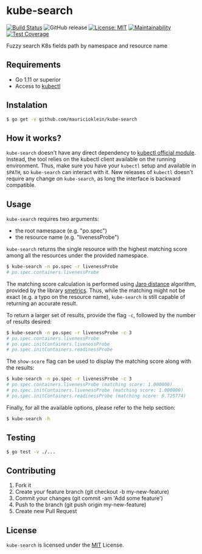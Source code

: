 # kube-search

[![Build Status](https://travis-ci.org/mauricioklein/kube-search.svg?branch=master)](https://travis-ci.org/mauricioklein/kube-search)
![GitHub release](https://img.shields.io/github/release/mauricioklein/kube-search.svg)
[![License: MIT](https://img.shields.io/badge/License-MIT-yellow.svg)](https://opensource.org/licenses/MIT)
[![Maintainability](https://api.codeclimate.com/v1/badges/5369e243c130ce10f2bc/maintainability)](https://codeclimate.com/github/mauricioklein/kube-search/maintainability)
[![Test Coverage](https://api.codeclimate.com/v1/badges/5369e243c130ce10f2bc/test_coverage)](https://codeclimate.com/github/mauricioklein/kube-search/test_coverage)

Fuzzy search K8s fields path by namespace and resource name

## Requirements

- Go 1.11 or superior
- Access to [kubectl](https://github.com/kubernetes/kubectl)

## Instalation

```bash
$ go get -v github.com/mauricioklein/kube-search
```

## How it works?

`kube-search` doesn't have any direct dependency to [kubectl official module](https://github.com/kubernetes/kubectl). Instead, the tool relies on the kubectl client available on the running environment. Thus, make
sure you have your `kubectl` setup and available in `$PATH`, so `kube-search` can interact with it. New releases
of `kubectl` doesn't require any change on `kube-search`, as long the interface is backward compatible.

## Usage

`kube-search` requires two arguments:
- the root namespace (e.g. "po.spec")
- the resource name (e.g. "livenessProbe")

`kube-search` returns the single resource with the highest matching score among all the resources under the provided namespace.

```bash
$ kube-search -n po.spec -r livenessProbe
# po.spec.containers.livenessProbe
```

The matching score calculation is performed using [Jaro distance](https://rosettacode.org/wiki/Jaro_distance) algorithm, provided by the library [smetrics](https://github.com/xrash/smetrics). Thus, while the matching might not be exact (e.g. a typo on the resource name), `kube-search` is still capable of returning an accurate result.

To return a larger set of results, provide the flag `-c`, followed by the number of results desired:

```bash
$ kube-search -n po.spec -r livenessProbe -c 3
# po.spec.containers.livenessProbe
# po.spec.initContainers.livenessProbe
# po.spec.initContainers.readinessProbe
```

The `show-score` flag can be used to display the matching score along with the results:

```bash
$ kube-search -n po.spec -r livenessProbe -c 3
# po.spec.containers.livenessProbe (matching score: 1.000000)
# po.spec.initContainers.livenessProbe (matching score: 1.000000)
# po.spec.initContainers.readinessProbe (matching score: 0.725774)
```

Finally, for all the available options, please refer to the help section:

```bash
$ kube-search -h
```

## Testing

```bash
$ go test -v ./...
```

## Contributing

1. Fork it
2. Create your feature branch (git checkout -b my-new-feature)
3. Commit your changes (git commit -am 'Add some feature')
4. Push to the branch (git push origin my-new-feature)
5. Create new Pull Request

## License

`kube-search` is licensed under the [MIT](https://opensource.org/licenses/MIT) License.

